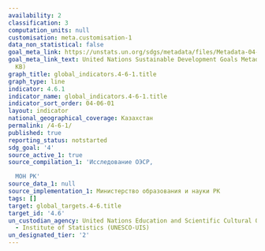 ```yaml
---
availability: 2
classification: 3
computation_units: null
customisation: meta.customisation-1
data_non_statistical: false
goal_meta_link: https://unstats.un.org/sdgs/metadata/files/Metadata-04-06-01.pdf
goal_meta_link_text: United Nations Sustainable Development Goals Metadata (PDF 57.8
  KB)
graph_title: global_indicators.4-6-1.title
graph_type: line
indicator: 4.6.1
indicator_name: global_indicators.4-6-1.title
indicator_sort_order: 04-06-01
layout: indicator
national_geographical_coverage: Казахстан
permalink: /4-6-1/
published: true
reporting_status: notstarted
sdg_goal: '4'
source_active_1: true
source_compilation_1: 'Исследование ОЭСР,

  МОН РК'
source_data_1: null
source_implementation_1: Министерство образования и науки РК
tags: []
target: global_targets.4-6.title
target_id: '4.6'
un_custodian_agency: United Nations Education and Scientific Cultural Organisation
  - Institute of Statistics (UNESCO-UIS)
un_designated_tier: '2'
---
```


